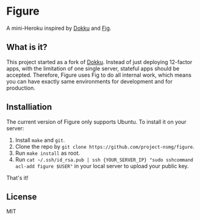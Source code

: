 # Figure

A mini-Heroku inspired by [Dokku](https://github.com/progrium/dokku) and [Fig](https://github.com/docker/fig).

## What is it?

This project started as a fork of [Dokku](https://github.com/progrium/dokku). Instead of just deploying 12-factor apps, with the limitation of one single server, stateful apps should be accepted. Therefore, Figure uses Fig to do all internal work, which means you can have exactly same environments for development and for production.

## Installiation

The current version of Figure only supports Ubuntu. To install it on your server:

1. Install `make` and `git`.
2. Clone the repo by `git clone https://github.com/project-nsmg/figure`.
3. Run `make install` as root.
4. Run `cat ~/.ssh/id_rsa.pub | ssh {YOUR_SERVER_IP} "sudo sshcommand acl-add figure $USER"` in your local server to upload your public key.

That's it!

## License

MIT
